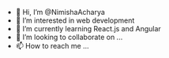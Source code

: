 - 👋 Hi, I’m @NimishaAcharya
- 👀 I’m interested in web development
- 🌱 I’m currently learning React.js and Angular
- 💞️ I’m looking to collaborate on ...
- 📫 How to reach me ...

<!---
NimishaAcharya/NimishaAcharya is a ✨ special ✨ repository because its `README.md` (this file) appears on your GitHub profile.
You can click the Preview link to take a look at your changes.
--->
